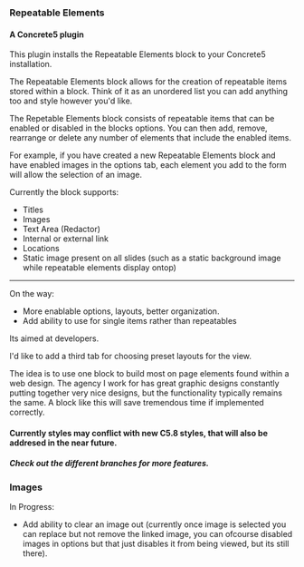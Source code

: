 <h3>
	Repeatable Elements
</h3>
<h4>
	A Concrete5 plugin
</h4>

<p>This plugin installs the Repeatable Elements block to your Concrete5 installation.</p>
<p>The Repeatable Elements block allows for the creation of repeatable items stored within a block.  Think of it as an unordered list you can add anything too and style however you'd like.</p>
<p>The Repetable Elements block consists of repeatable items that can be enabled or disabled in the blocks options.  You can then add, remove, rearrange or delete any number of elements that include the enabled items.</p>
<p>For example, if you have created a new Repeatable Elements block and have enabled images in the options tab, each element you add to the form will allow the selection of an image.</p>
<p>Currently the block supports:</p>
<ul>
	<li>
		Titles
	</li>
	<li>
		Images
	</li>
	<li>
		Text Area (Redactor)
	</li>
	<li>
		Internal or external link
	</li>
	<li>
		Locations
	</li>
	<li>
		Static image present on all slides (such as a static background image while repeatable elements display ontop)
	</li>
</ul>
<hr>
<p>On the way:</p>
<ul>
	<li>
		More enablable options, layouts, better organization.
	</li>
	<li>
		Add ability to use for single items rather than repeatables
	</li>
</ul>
<p>Its aimed at developers.</p>
<p>I'd like to add a third tab for choosing preset layouts for the view.</p>
<p>The idea is to use one block to build most on page elements found within a web design.  The agency I work for has great graphic designs constantly putting together very nice designs, but the functionality typically remains the same.  A block like this will save tremendous time if implemented correctly.</p>
<h4>
	Currently styles may conflict with new C5.8 styles, that will also be addresed in the near future.
</h4>
<h5>
	Check out the different branches for more features.
</h5>
<h3>
	Images
</h3>
<p>
	In Progress:
</p>
<ul>
	<li>Add ability to clear an image out (currently once image is selected you can replace but not remove the linked image, you can ofcourse disabled images in options but that just disables it from being viewed, but its still there).</li>
</ul>
